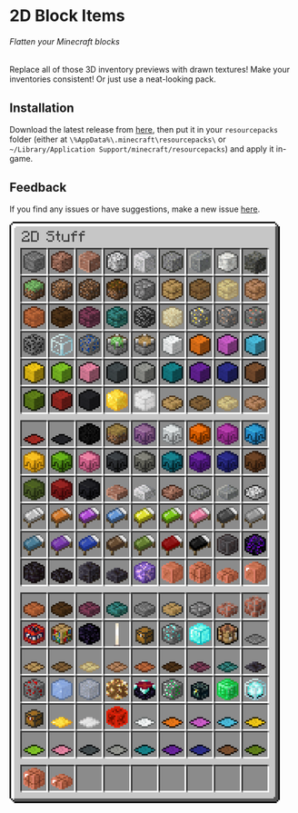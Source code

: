 2D Block Items
==============
###### Flatten your Minecraft blocks

Replace all of those 3D inventory previews with drawn textures! Make your inventories consistent! Or just use a neat-looking pack.

Installation
------------

Download the latest release from [here](https://github.com/ThePotatoKing55/2D-block-texture-pack/releases), then put it in your `resourcepacks` folder (either at `\%AppData%\.minecraft\resourcepacks\` or `~/Library/Application Support/minecraft/resourcepacks`) and apply it in-game.

Feedback
--------

If you find any issues or have suggestions, make a new issue [here](https://github.com/ThePotatoKing55/2D-block-texture-pack/issues).

![](screenshot.png)

